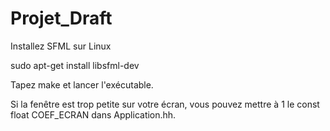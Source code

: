 # Projet_Draft

Installez SFML sur Linux

  sudo apt-get install libsfml-dev

Tapez make et lancer l'exécutable.

Si la fenêtre est trop petite sur votre écran, vous pouvez mettre à 1 le const float COEF_ECRAN dans Application.hh.
